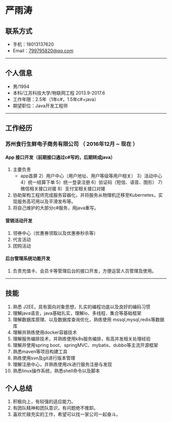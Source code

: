 # 严雨涛

## 联系方式
- 手机：18013137620 
- Email：799795820@qq.com

---

## 个人信息

 - 男/1994 
 - 本科/江苏科技大学/物联网工程 2013.9-2017.6
 - 工作年限：2.5年（1年c#，1.5年c#+java）
 - 期望职位：Java开发工程师

---

## 工作经历

### 苏州食行生鲜电子商务有限公司 （ 2016年12月 ~ 现在 ）

#### App 接口开发（前期接口通过c#写的，后期转成java）
1. 主要负责
   - app首屏
   2）用户中心（用户地址、用户等级等用户相关）
   3）活动中心
   4）统一结算下单
   5）统一登录注册
   6）验证码（短信、语音、图形）
   7）微信相关接口对接
   8）支付宝相关接口对接
2. 协助架构工程师完成服务容器化，并将服务从物理机迁移至Kubernetes，实现服务高可用以及平滑发布等。
3. 将自己维护的大部分c#服务，用java重写。

#### 营销活动开发
1. 领券中心（优惠券领取以及优惠券秒杀等）
2. 代言活动
3. 团购活动

#### 后台管理系统功能开发
1. 负责充值卡、会员卡等管理后台的接口开发，方便运营人员管理及使用。

---

## 技能
1.	 熟悉 J2EE，具有面向对象思想，扎实的编程功底以及良好的编码习惯
2.  理解java语言，java基础扎实，理解io、多线程、集合等基础框架
3.  理解数据库原理、以及数据库查询优化，熟练使用 mssql,mysql,redis等数据库
4.  理解并熟练使用docker容器技术
5.  理解服务编排技术，并熟练使用k8s服务编排，有高并发相关处理经验
6.  理解并使用spring boot、springMVC、mybatis、dubbo等主流开源框架
7.  熟悉maven等项目构建工具
8.  熟练使用svn及git进行版本管理
9.  理解注册中心，并熟练使用zk进行服务注册与发现
10. 熟悉linux操作系统，熟悉shell命令以及脚本

## 个人总结
1.  积极向上，有较强的适应能力。
2.  有团队精神和团队意识，有问题绝不推卸。
3.  喜欢忙碌充实的工作，希望可以找一家公司一起奋斗。

